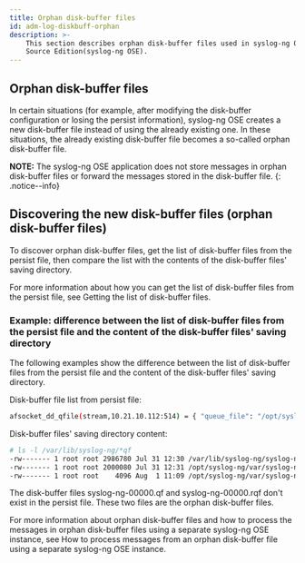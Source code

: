 ```yaml
---
title: Orphan disk-buffer files
id: adm-log-diskbuff-orphan
description: >-
    This section describes orphan disk-buffer files used in syslog-ng Open
    Source Edition(syslog-ng OSE).
---
```


## Orphan disk-buffer files

In certain situations (for example, after modifying the disk-buffer
configuration or losing the persist information), syslog-ng OSE creates
a new disk-buffer file instead of using the already existing one. In
these situations, the already existing disk-buffer file becomes a
so-called orphan disk-buffer file.

**NOTE:** The syslog-ng OSE application does not store messages in orphan
disk-buffer files or forward the messages stored in the disk-buffer
file.
{: .notice--info}

## Discovering the new disk-buffer files (orphan disk-buffer files)

To discover orphan disk-buffer files, get the list of disk-buffer files
from the persist file, then compare the list with the contents of the
disk-buffer files\' saving directory.

For more information about how you can get the list of disk-buffer files
from the persist file, see
Getting the list of disk-buffer files.

### Example: difference between the list of disk-buffer files from the persist file and the content of the disk-buffer files\' saving directory

The following examples show the difference between the list of
disk-buffer files from the persist file and the content of the
disk-buffer files\' saving directory.

Disk-buffer file list from persist file:

```bash
afsocket_dd_qfile(stream,10.21.10.112:514) = { "queue_file": "/opt/syslog-ng/var/syslog-ng-00001.rqf" }
```

Disk-buffer files\' saving directory content:

```bash
# ls -l /var/lib/syslog-ng/*qf
-rw------- 1 root root 2986780 Jul 31 12:30 /var/lib/syslog-ng/syslog-ng-00000.qf
-rw------- 1 root root 2000080 Jul 31 12:31 /opt/syslog-ng/var/syslog-ng-00000.rqf
-rw------- 1 root root    4096 Aug  1 11:09 /opt/syslog-ng/var/syslog-ng-00001.rqf
```

The disk-buffer files syslog-ng-00000.qf and syslog-ng-00000.rqf don\'t
exist in the persist file. These two files are the orphan disk-buffer
files.

For more information about orphan disk-buffer files and how to process
the messages in orphan disk-buffer files using a separate syslog-ng OSE
instance, see How to process messages from an orphan disk-buffer file using a
separate syslog-ng OSE instance.
